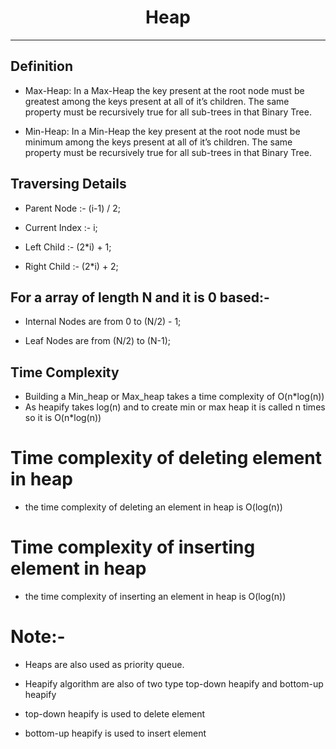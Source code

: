<h1 align="center">
  	<span>Heap</span>
</h1>

---

## Definition

- Max-Heap: In a Max-Heap the key present at the root node must be greatest among the keys present at all of it’s children. The same property   must be recursively true for all sub-trees in that Binary Tree.

- Min-Heap: In a Min-Heap the key present at the root node must be minimum among the keys present at all of it’s children. The same property must be recursively true for all sub-trees in that Binary Tree.


## Traversing Details

- Parent Node :- (i-1) / 2;

- Current Index :- i;

- Left Child :- (2*i) + 1;

- Right Child :- (2*i) + 2;

## For a array of length N and it is 0 based:-

- Internal Nodes are from 0 to (N/2) - 1;

- Leaf Nodes are from (N/2) to (N-1);

## Time Complexity

- Building a Min_heap or Max_heap takes a time complexity of O(n*log(n))
- As heapify takes log(n) and to create min or max heap it is called n times so it is O(n*log(n))

# Time complexity of deleting element in heap
- the time complexity of deleting an element in heap is O(log(n))

# Time complexity of inserting element in heap
- the time complexity of inserting an element in heap is O(log(n))

# Note:- 
- Heaps are also used as priority queue.

- Heapify algorithm are also of two type top-down heapify and bottom-up heapify

- top-down heapify is used to delete element

- bottom-up heapify is used to insert element